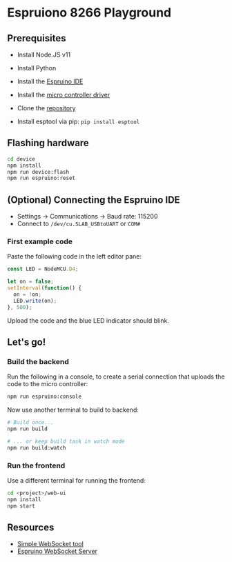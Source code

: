 # Espruiono 8266 Playground

## Prerequisites

* Install Node.JS v11
* Install Python
* Install the [Espruino IDE](https://chrome.google.com/webstore/detail/espruino-web-ide/bleoifhkdalbjfbobjackfdifdneehpo)
* Install the [micro controller driver](https://www.silabs.com/products/development-tools/software/usb-to-uart-bridge-vcp-drivers)
* Clone the [repository](https://github.com/MaibornWolff/espruino8266-playground)

* Install esptool via pip: `pip install esptool`


## Flashing hardware

```bash
cd device
npm install
npm run device:flash
npm run espruino:reset
```


## (Optional) Connecting the Espruino IDE

* Settings -> Communications -> Baud rate: 115200
* Connect to `/dev/cu.SLAB_USBtoUART` or `COM#`


### First example code

Paste the following code in the left editor pane:

```js
const LED = NodeMCU.D4;

let on = false;
setInterval(function() {
  on = !on;
  LED.write(on);
}, 500);
```

Upload the code and the blue LED indicator should blink.


## Let's go!

### Build the backend

Run the following in a console, to create a serial connection that uploads the code to the micro controller:

```bash
npm run espruino:console
```

Now use another terminal to build to backend:

```bash
# Build once...
npm run build

# ... or keep build task in watch mode
npm run build:watch
```

### Run the frontend

Use a different terminal for running the frontend:

```bash
cd <project>/web-ui
npm install
npm start
```


## Resources

* [Simple WebSocket tool](http://www.websocket.org/echo.html)
* [Espruino WebSocket Server](https://www.espruino.com/WiFi+Websocket+Server)
